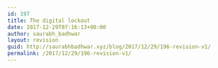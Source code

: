 ```yaml
---
id: 197
title: The digital lockout
date: 2017-12-29T07:16:13+00:00
author: saurabh_badhwar
layout: revision
guid: http://saurabhbadhwar.xyz/blog/2017/12/29/196-revision-v1/
permalink: /2017/12/29/196-revision-v1/
---
```

